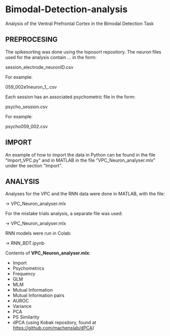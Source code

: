 # Bimodal-Detection-analysis
Analysis of the Ventral Prefrontal Cortex in the Bimodal Detection Task

## PREPROCESING

The spikesorting was done using the toposort repository. The neuron files used for the analysis contain ...
in the form:

session_electrode_neuronID.csv

For example:

059_002e1neuron_1_.csv

Each session has an associated psychometric file in the form:

psycho_session.csv

For example:

psycho059_002.csv

## IMPORT

An example of how to import the data in Python can be found in the file "Import_VPC.py" and in MATLAB in the file "VPC_Neuron_analyser.mlx" under the section "Import".


## ANALYSIS

Analyses for the VPC and the RNN data were done in MATLAB, with the file:

->  VPC_Neuron_analyser.mlx

For the mistake trials analysis, a separate file was used:

->  VPC_Neuron_analyser.mlx

RNN models were run in Colab:

-> RNN_BDT.ipynb


Contents of **VPC_Neuron_analyser.mlx**:
* Import
* Psychometrics
* Frequency
* GLM
* MLM
* Mutual Information
* Mutual Information pairs
* AUROC
* Variance
* PCA
* PS Similarity
* dPCA (using Kobak repository, found at https://github.com/machenslab/dPCA)

